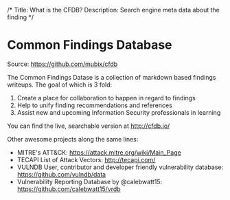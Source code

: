 /*
Title: What is the CFDB?
Description: Search engine meta data about the finding
*/

# Common Findings Database

Source: https://github.com/mubix/cfdb

The Common Findings Datase is a collection of markdown based findings writeups.
The goal of which is 3 fold:

1. Create a place for collaboration to happen in regard to findings
2. Help to unify finding recommendations and references
3. Assist new and upcoming Information Security professionals in learning

You can find the live, searchable version at http://cfdb.io/

Other awesome projects along the same lines:

- MITRE's ATT&CK: https://attack.mitre.org/wiki/Main_Page
- TECAPI List of Attack Vectors: http://tecapi.com/
- VULNDB User, contributor and developer friendly vulnerability database: https://github.com/vulndb/data
- Vulnerability Reporting Database by @calebwatt15: https://github.com/calebwatt15/vrdb
